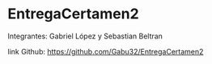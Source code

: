 # EntregaCertamen2

Integrantes: Gabriel López y Sebastian Beltran

link Github: https://github.com/Gabu32/EntregaCertamen2
